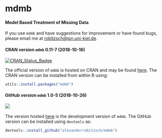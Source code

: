 # mdmb
#### Model Based Treatment of Missing Data


If you use `mdmb` and have suggestions for improvement or have found bugs, please email me at robitzsch@ipn.uni-kiel.de.

#### CRAN version `mdmb` 0.11-7 (2018-10-16)


[![CRAN_Status_Badge](http://www.r-pkg.org/badges/version-last-release/mdmb)](https://cran.r-project.org/package=mdmb)
&#160;&#160;


The official version of `mdmb` is hosted on CRAN and may be found [here](https://cran.r-project.org/package=mdmb). 
The CRAN version can be installed from within R using:

```r
utils::install.packages("mdmb")
```

#### GitHub version `mdmb` 1.0-5 (2018-10-26)

[![](https://img.shields.io/badge/github%20version-1.0--5-orange.svg)](https://github.com/alexanderrobitzsch/mdmb)&#160;&#160;

The version hosted [here](https://github.com/alexanderrobitzsch/mdmb) is the development version of `mdmb`. 
The GitHub version can be installed using `devtools` as:

```r
devtools::install_github("alexanderrobitzsch/mdmb")
```
